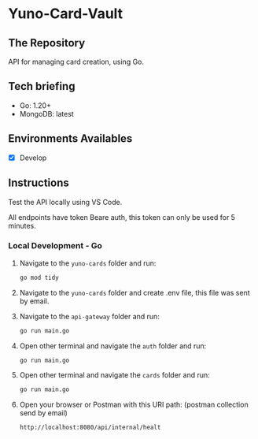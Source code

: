 # Yuno-Card-Vault

## The Repository

API for managing card creation, using Go.

## Tech briefing

- Go: 1.20+
- MongoDB: latest

## Environments Availables

- [x] Develop

## Instructions

Test the API locally using VS Code.

All endpoints have token Beare auth, this token can only be used for 5 minutes.

### Local Development - Go

1. Navigate to the `yuno-cards` folder and run:

    ```bash
    go mod tidy
    ```
2. Navigate to the `yuno-cards` folder and create .env file, this file was sent by email.

3. Navigate to the `api-gateway` folder and run:

    ```bash
    go run main.go
    ```

4. Open other terminal and navigate the `auth` folder and run:

    ```bash
    go run main.go
    ```

5. Open other terminal and navigate the `cards` folder and run:

    ```bash
    go run main.go
    ```

6. Open your browser or Postman with this URI path: (postman collection send by email)

    ```
    http://localhost:8080/api/internal/healt
    ```


